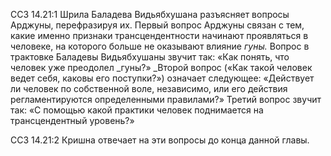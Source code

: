 ССЗ 14.21:1	Шрила Баладева Видьябхушана разъясняет вопросы Арджуны, перефразируя их. Первый вопрос Арджуны связан с тем, какие именно признаки трансцендентности начинают проявляться в человеке, на которого больше не оказывают влияние _гуны._ Вопрос в трактовке Баладевы Видьябхушаны звучит так: «Как понять, что человек уже преодолел _гуны?» _Второй вопрос («Как такой человек ведет себя, каковы его поступки?») означает следующее: «Действует ли человек по собственной воле, независимо, или его действия регламентируются определенными правилами?» Третий вопрос звучит так: «С помощью какой практики человек поднимается на трансцендентный уровень?»

ССЗ 14.21:2	Кришна отвечает на эти вопросы до конца данной главы.